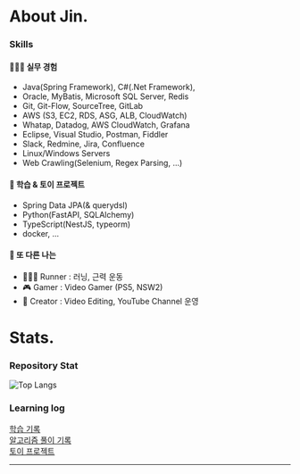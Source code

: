 # About Jin.

### Skills

#### 👨🏻‍💻 실무 경험
- Java(Spring Framework), C#(.Net Framework),  
- Oracle, MyBatis, Microsoft SQL Server, Redis  
- Git, Git-Flow, SourceTree, GitLab  
- AWS (S3, EC2, RDS, ASG, ALB, CloudWatch)  
- Whatap, Datadog, AWS CloudWatch, Grafana  
- Eclipse, Visual Studio, Postman, Fiddler  
- Slack, Redmine, Jira, Confluence  
- Linux/Windows Servers  
- Web Crawling(Selenium, Regex Parsing, ...)  
  
#### 📖 학습 & 토이 프로젝트

- Spring Data JPA(& querydsl)
- Python(FastAPI, SQLAlchemy)
- TypeScript(NestJS, typeorm)
- docker, ... 

#### 💪 또 다른 나는 

- 🏃‍♀️‍➡️ Runner : 러닝, 근력 운동  
- 🎮 Gamer : Video Gamer (PS5, NSW2)  
- 🎥 Creator : Video Editing, YouTube Channel 운영    

# Stats.

### Repository Stat

![Top Langs](https://github-readme-stats.vercel.app/api/top-langs/?username=eljay0921&layout=compact&theme=blueberry)

### Learning log

[학습 기록](https://github.com/eljay0921/learning-log-repo)  
[알고리즘 풀이 기록](https://github.com/eljay0921/algorithms-repo)  
[토이 프로젝트](https://github.com/eljay0921/toy-projects)  

---

